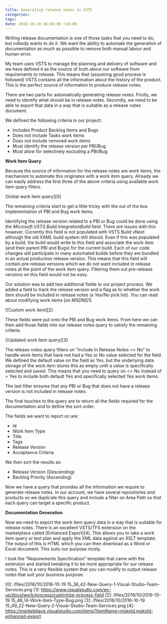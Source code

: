 ```yaml
---
title: Generating release notes in VSTS
categories: 
tags: 
date: 2016-10-19 16:45:00 +10:00
---
```


Writing release documentation is one of those tasks that you need to do, but nobody wants to do it. We want the ability to automate the generation of documentation as much as possible to remove both manual labour and human error.

My team uses VSTS to manage the planning and delivery of software and we have defined it as the source of truth about our software from requirements to release. This means that (assuming good process is followed) VSTS contains all the information about the history of the product. This is the perfect source of information to produce release notes. 

<!--more-->

There are two parts for automatically generating release notes. Firstly, we need to identify what should be in release notes. Secondly, we need to be able to export that data in a way that is suitable as a release notes document. 

We defined the following criteria in our project:

- Includes Product Backlog Items and Bugs
- Does not include Tasks work items
- Does not include removed work items
- Must identify the release version per PBI/Bug
- Must allow for selectively excluding a PBI/Bug

**Work Item Query**

Because the source of information for the release notes are work items, the mechanism to automate this originates with a work item query. Already we can easily address the first three of the above criteria using available work item query filters.

![Initial work item query][0]

The remaining criteria start to get a little tricky with the out of the box implementation of PBI and Bug work items. 

Identifying the release version related to a PBI or Bug could be done using the *Microsoft.VSTS.Build.IntegrationBuild* field. There are issues with this however. Currently this field is not populated with VSTS Build vNext although the old XAML build system still should. Even if this was populated by a build, the build would write to this field and associate the work item (and their parent PBI and Bugs) for the current build. Each of our code changes will participate in many automated builds before they are bundled in an actual production release version. This means that this field will contain pre-release versions which we do not want included in release notes at the point of the work item query. Filtering them out pre-release versions on this field would not be easy.

Our solution was to add two additional fields to our project process. We added a field to track the release version and a flag as to whether the work item should be included in release notes (a Yes/No pick list). You can read about modifying work items [on MSDN][1]

![Custom work item][2]

These fields were put onto the PBI and Bug work items. From here we can then add those fields into our release notes query to satisfy the remaining criteria.

![Updated work item query][3]

The release notes query filters on "Include In Release Notes <> No" to handle work items that have not had a Yes or No value selected for the field. We defined the default value on the field as Yes, but the underlying data storage of the work item stores this as empty until a value is specifically selected and saved. This means that you need to query on <> No instead of = Yes to include both default Yes and specifically selected Yes work items.

The last filter ensures that any PBI or Bug that does not have a release version is not included in release notes.

The final touches to the query are to return all the fields required for the documentation and to define the sort order. 

The fields we want to report on are:

- Id
- Work Item Type
- Title
- Tags
- Release Version
- Acceptance Criteria

We then sort the results as:

- Release Version (Descending)
- Backlog Priority (Ascending)

Now we have a query that provides all the information we require to generate release notes. In our account, we have several repositories and products so we duplicate this query and include a filter on Area Path so that each query can target a specific product.

**Documentation Generation**

Now we need to export the work item query data in a way that is suitable for release notes. There is an excellent VSTS/TFS extension on the marketplace called [Enhanced Export][4]. This allows you to take a work item query or test plan and apply the XML data against an XSLT template. The output of this is HTML which you can then download as a Word or Excel document. This suits our purpose nicely.

I took the "Requirements Specification" template that came with the extension and started tweaking it to be more appropriate for our release notes. This is a very flexible system that you can modify to output release notes that suit your business purpose.

[0]: /files/2016/10/2016-10-19 15_36_42-New-Query-1-Visual-Studio-Team-Services.png
[1]: https://www.visualstudio.com/en-us/docs/work/process/customize-process-field
[2]: /files/2016/10/2016-10-19 15_46_14-Work-Item-Type-Bug.png
[3]: /files/2016/10/2016-10-19 15_49_22-New-Query-2-Visual-Studio-Team-Services.png
[4]: https://marketplace.visualstudio.com/items?itemName=mskold.mskold-enhanced-export